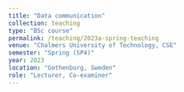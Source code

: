 ```yaml
---
title: "Data communication"
collection: teaching
type: "BSc course"
permalink: /teaching/2023a-spring-teaching
venue: "Chalmers University of Technology, CSE"
semester: "Spring (SP4)"
year: 2023
location: "Gothenburg, Sweden"
role: "Lecturer, Co-examiner"
---
```



